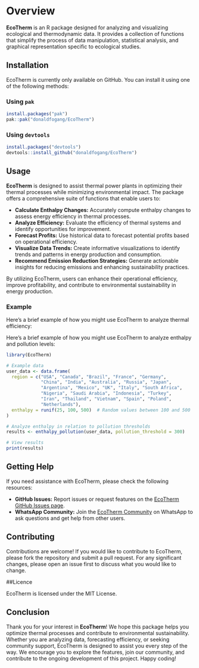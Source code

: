 # Overview

**EcoTherm** is an R package designed for analyzing and visualizing ecological and thermodynamic data. It provides a collection of functions that simplify the process of data manipulation, statistical analysis, and graphical representation specific to ecological studies.

## Installation

EcoTherm is currently only available on GitHub. You can install it using one of the following methods:

### Using `pak`
```r
install.packages("pak")
pak::pak("donaldfogang/EcoTherm")
```

### Using `devtools`
```r
install.packages("devtools")
devtools::install_github("donaldfogang/EcoTherm")
```

## Usage

**EcoTherm** is designed to assist thermal power plants in optimizing their thermal processes while minimizing environmental impact. The package offers a comprehensive suite of functions that enable users to:

- **Calculate Enthalpy Changes:** Accurately compute enthalpy changes to assess energy efficiency in thermal processes.
- **Analyze Efficiency:** Evaluate the efficiency of thermal systems and identify opportunities for improvement.
- **Forecast Profits:** Use historical data to forecast potential profits based on operational efficiency.
- **Visualize Data Trends:** Create informative visualizations to identify trends and patterns in energy production and consumption.
- **Recommend Emission Reduction Strategies:** Generate actionable insights for reducing emissions and enhancing sustainability practices.

By utilizing EcoTherm, users can enhance their operational efficiency, improve profitability, and contribute to environmental sustainability in energy production.

### Example

Here’s a brief example of how you might use EcoTherm to analyze thermal efficiency:

Here’s a brief example of how you might use EcoTherm to analyze enthalpy and pollution levels:

```r
library(EcoTherm)

# Example data
user_data <- data.frame(
  region = c("USA", "Canada", "Brazil", "France", "Germany",
             "China", "India", "Australia", "Russia", "Japan",
             "Argentina", "Mexico", "UK", "Italy", "South Africa",
             "Nigeria", "Saudi Arabia", "Indonesia", "Turkey",
             "Iran", "Thailand", "Vietnam", "Spain", "Poland",
             "Netherlands"),
  enthalpy = runif(25, 100, 500)  # Random values between 100 and 500
)

# Analyze enthalpy in relation to pollution thresholds
results <- enthalpy_pollution(user_data, pollution_threshold = 300)

# View results
print(results)
```

## Getting Help

If you need assistance with EcoTherm, please check the following resources:

- **GitHub Issues:** Report issues or request features on the [EcoTherm GitHub Issues page](https://github.com/donaldfogang/EcoTherm/issues).
- **WhatsApp Community:** Join the [EcoTherm Community](https://chat.whatsapp.com/CJOYku5oVz00jq1QTvPiV5) on WhatsApp to ask questions and get help from other users.


## Contributing

Contributions are welcome! If you would like to contribute to EcoTherm, please fork the repository and submit a pull request. For any significant changes, 
please open an issue first to discuss what you would like to change.


##Licence 

EcoTherm is licensed under the MIT License.


## Conclusion

Thank you for your interest in **EcoTherm**! We hope this package helps you optimize thermal processes and contribute to environmental sustainability. 
Whether you are analyzing data, forecasting efficiency, or seeking community support, EcoTherm is designed to assist you every step of the way. 
We encourage you to explore the features, join our community, and contribute to the ongoing development of this project. Happy coding!
